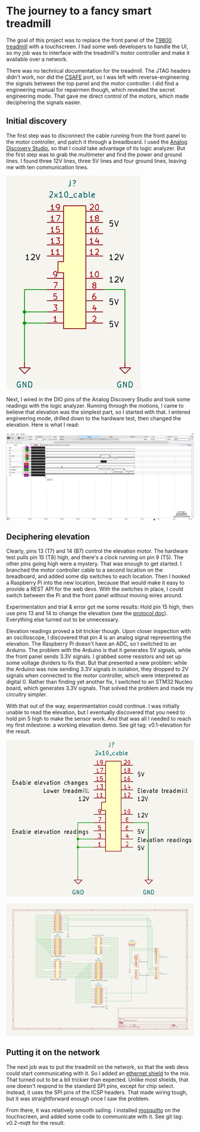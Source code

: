 # The journey to a fancy smart treadmill

The goal of this project was to replace the front panel of the
[T9800 treadmill](https://www.toughtrain.com/vision-fitness/vision-fitness-treadmills/vision-t9800hrt-platform-treadmill) with a touchscreen.
I had some web developers to handle the UI, so my job was to interface with the treadmill's motor controller and make it available over a
network.

There was no technical documentation for the treadmill. The JTAG headers didn't work, nor did the
[CSAFE](https://en.wikipedia.org/wiki/Communications_Specification_for_Fitness_Equipment) port, so I was left with reverse-engineering the
signals between the top panel and the motor controller. I did find a engineering manual for repairmen though, which revealed the secret
engineering mode. That gave me direct control of the motors, which made deciphering the signals easier.

## Initial discovery

The first step was to disconnect the cable running from the front panel to the motor controller, and patch it through a breadboard. I used
the [Analog Discovery Studio](https://digilent.com/reference/test-and-measurement/analog-discovery-studio/start), so that I could take
advantage of its logic analyzer. But the first step was to grab the multimeter and find the power and ground lines. I found three 12V lines,
three 5V lines and four ground lines, leaving me with ten communication lines.

![Power and ground wiring](cable-initial.png)

Next, I wired in the DIO pins of the Analog Discovery Studio and took some readings with the logic analyzer. Running through the motions,
I came to believe that elevation was the simplest part, so I started with that. I entered engineering mode, drilled down to the hardware
test, then changed the elevation. Here is what I read:

![Elevation reading](elevation-sequence.png)

## Deciphering elevation

Clearly, pins 13 (T7) and 14 (B7) control the elevation motor. The hardware test pulls pin 15 (T8) high, and there's a clock running on pin
9 (T5). The other pins going high were a mystery. That was enough to get started. I branched the motor controller cable to a second location
on the breadboard, and added some dip switches to each location. Then I hooked a Raspberry Pi into the new location, because that would make
it easy to provide a REST API for the web devs. With the switches in place, I could switch between the Pi and the front panel without moving
wires around.

Experimentation and trial & error got me some results: Hold pin 15 high, then use pins 13 and 14 to change the elevation (see the [protocol doc](protocol.md)). Everything else turned out to be unnecessary.

Elevation readings proved a bit trickier though. Upon closer inspection with an oscilloscope, I discovered that pin 4 is an analog signal
representing the elevation. The Raspberry Pi doesn't have an ADC, so I switched to an Arduino. The problem with the Arduino is that it
generates 5V signals, while the front panel sends 3.3V signals. I grabbed some resistors and set up some voltage dividers to fix that. But
that presented a new problem: while the Arduino was now sending 3.3V signals in isolation, they dropped to 2V signals when connected to the
motor controller, which were interpreted as digital 0. Rather than finding yet another fix, I switched to an STM32 Nucleo board, which
generates 3.3V signals. That solved the problem and made my circuitry simpler.

With that out of the way, experimentation could continue. I was initially unable to read the elevation, but I eventually discovered that you
need to hold pin 5 high to make the sensor work. And that was all I needed to reach my first milestone: a working elevation demo. See git
tag: v0.1-elevation for the result.

![Elevation wiring](cable-elevation.png)

![Elevation demo schematic](schematic-v0.1.png)

## Putting it on the network

The next job was to put the treadmill on the network, so that the web devs could start communicating with it. So I added an
[ethernet shield](https://docs.arduino.cc/retired/shields/arduino-ethernet-shield-without-poe-module) to the mix. That turned out to be
a bit trickier than expected. Unlike most shields, that one doesn't respond to the standard SPI pins, except for chip select. Instead,
it uses the SPI pins of the ICSP headers. That made wiring tough, but it was straightforward enough once I saw the problem.

From there, it was relatively smooth sailing. I installed [mosquitto](https://mosquitto.org/) on the touchscreen, and added some code
to communicate with it. See git tag: v0.2-mqtt for the result.
